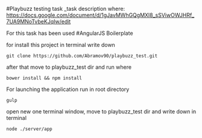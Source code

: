 #Playbuzz testing task
_task description where: https://docs.google.com/document/d/1gJavMWhGQgMXl8_sSViwOWJHRf_7UA9MNoTvbeKJqIw/edit

For this task has been used #AngularJS Boilerplate

for install this project in terminal write down 

```
git clone https://github.com/Abramov90/playbuzz_test.git
```


after that move to playbuzz_test dir and run where 

```
bower install && npm install
```

For launching the application run in root directory

```
gulp
```

open new one terminal window, move to playbuzz_test dir and write down in terminal

```
node ./server/app
```
